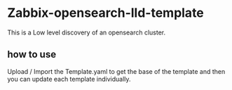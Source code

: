 # Zabbix-opensearch-lld-template
This  is  a Low level discovery of an opensearch cluster.

## how to use
 Upload / Import the Template.yaml to get the base of the template and then you can update each template individually.

 
 